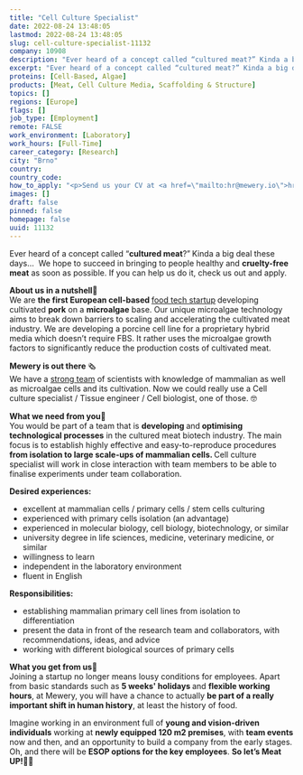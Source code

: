```yaml
---
title: "Cell Culture Specialist"
date: 2022-08-24 13:48:05
lastmod: 2022-08-24 13:48:05
slug: cell-culture-specialist-11132
company: 10908
description: "Ever heard of a concept called “cultured meat?” Kinda a big deal these days…  We hope to succeed in bringing to people healthy and cruelty-free meat as soon as possible. If you can help us do it, check us out and apply."
excerpt: "Ever heard of a concept called “cultured meat?” Kinda a big deal these days…  We hope to succeed in bringing to people healthy and cruelty-free meat as soon as possible. If you can help us do it, check us out and apply."
proteins: [Cell-Based, Algae]
products: [Meat, Cell Culture Media, Scaffolding & Structure]
topics: []
regions: [Europe]
flags: []
job_type: [Employment]
remote: FALSE
work_environment: [Laboratory]
work_hours: [Full-Time]
career_category: [Research]
city: "Brno"
country: 
country_code: 
how_to_apply: "<p>Send us your CV at <a href=\"mailto:hr@mewery.io\">hr@mewery.io</a> and let’s have a first informal chat.</p>"
images: []
draft: false
pinned: false
homepage: false
uuid: 11132
---
```

<p>Ever heard of a concept called “<strong>cultured meat</strong>?”<strong> </strong>Kinda a big deal these days…  We hope to succeed in bringing to people healthy and <strong>cruelty-free meat</strong> as soon as possible. If you can help us do it, check us out and apply.</p>
<p><strong>About us in a nutshell</strong>🥩<br />
We are <strong>the first European cell-based </strong><a href="https://www.mewery.io/">food tech startup</a><strong> </strong>developing cultivated <strong>pork</strong> on a <strong>microalgae</strong> base. Our unique microalgae technology aims to break down barriers to scaling and accelerating the cultivated meat industry. We are developing a porcine cell line for a proprietary hybrid media which doesn’t require FBS. It rather uses the microalgae growth factors to significantly reduce the production costs of cultivated meat.</p>
<p><strong>Mewery is out there </strong>🗞️<br />
We have a <a href="https://www.mewery.io/index.html#team">strong team</a> of scientists with knowledge of mammalian as well as microalgae cells and its cultivation. Now we could really use a Cell culture specialist / Tissue engineer / Cell biologist, one of those. 🤓</p>
<p><strong>What we need from you</strong>🔬<br />
You would be part of a team that is <strong>developing </strong>and<strong> optimising technological processes</strong> in the cultured meat biotech industry. The main focus is to establish highly effective and easy-to-reproduce procedures <strong>from isolation to large scale-ups of mammalian cells. </strong>Cell culture specialist will work in close interaction with team members to be able to finalise experiments under team collaboration.</p>
<p><strong>Desired experiences:</strong></p>
<ul>
<li>excellent at mammalian cells / primary cells / stem cells culturing</li>
<li>experienced with primary cells isolation (an advantage)</li>
<li>experienced in molecular biology, cell biology, biotechnology, or similar</li>
<li>university degree in life sciences, medicine, veterinary medicine, or similar</li>
<li>willingness to learn</li>
<li>independent in the laboratory environment</li>
<li>fluent in English</li>
</ul>
<p><strong>Responsibilities: </strong></p>
<ul>
<li>establishing mammalian primary cell lines from isolation to differentiation</li>
<li>present the data in front of the research team and collaborators, with recommendations, ideas, and advice</li>
<li>working with different biological sources of primary cells</li>
</ul>
<p><strong>What you get from us</strong>🥂<br />
Joining a startup no longer means lousy conditions for employees. Apart from basic standards such as <strong>5 weeks' holidays </strong>and <strong>f</strong><strong>lexible working hours</strong>, at Mewery, you will have a chance to actually <strong>be part of a really important shift in human history</strong>, at least the history of food. </p>
<p>Imagine working in an environment full of <strong>young and vision-driven individuals</strong> working at <strong>n</strong><strong>ewly equipped 120 m2 premises</strong>, with <strong>team events </strong>now and then, and an opportunity to build a company from the early stages. Oh, and there will be <strong>ESOP options for the key employees</strong>. <strong>So let’s Meat UP!</strong>🤙🏻</p>
